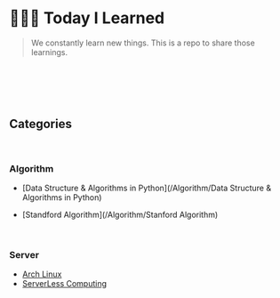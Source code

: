 # 👩🏻‍💻 Today I Learned



> We constantly learn new things. This is a repo to share those learnings.



<br/>

<br/><br/>



## Categories

<br/>

### Algorithm

- [Data Structure & Algorithms in Python](/Algorithm/Data Structure & Algorithms in Python)

- [Standford Algorithm](/Algorithm/Stanford Algorithm)



<br/>

### Server

- [Arch Linux](/Server/Arch_Linux)
- [ServerLess Computing](/Server/ServerLess_Computing)

